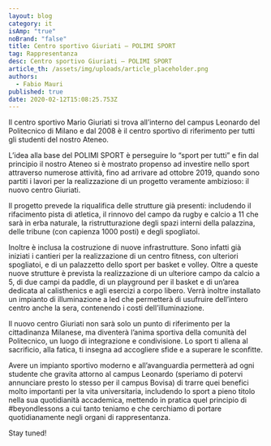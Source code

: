 ```yaml
---
layout: blog
category: it
isAmp: "true"
noBrand: "false"
title: Centro sportivo Giuriati – POLIMI SPORT
tag: Rappresentanza
desc: Centro sportivo Giuriati – POLIMI SPORT
article_th: /assets/img/uploads/article_placeholder.png
authors:
  - Fabio Mauri
published: true
date: 2020-02-12T15:08:25.753Z
---
```

Il centro sportivo Mario Giuriati si trova all’interno del campus Leonardo del Politecnico di Milano e dal 2008 è il centro sportivo di riferimento per tutti gli studenti del nostro Ateneo.

L’idea alla base del POLIMI SPORT è perseguire lo “sport per tutti” e fin dal principio il nostro Ateneo si è mostrato propenso ad investire nello sport attraverso numerose attività, fino ad arrivare ad ottobre 2019, quando sono partiti i lavori per la realizzazione di un progetto veramente ambizioso: il nuovo centro Giuriati.

Il progetto prevede la riqualifica delle strutture già presenti: includendo il rifacimento pista di atletica, il rinnovo del campo da rugby e calcio a 11 che sarà in erba naturale, la ristrutturazione degli spazi interni della palazzina, delle tribune (con capienza 1000 posti) e degli spogliatoi.

Inoltre è inclusa la costruzione di nuove infrastrutture. Sono infatti già iniziati i cantieri per la realizzazione di un centro fitness, con ulteriori spogliatoi, e di un palazzetto dello sport per basket e volley.
Oltre a queste nuove strutture è prevista la realizzazione di un ulteriore campo da calcio a 5, di due campi da paddle, di un playground per il basket e di un’area dedicata al calisthenics e agli esercizi a corpo libero.
Verrà inoltre installato un impianto di illuminazione a led che permetterà di usufruire dell’intero centro anche la sera, contenendo i costi dell’illuminazione.

Il nuovo centro Giuriati non sarà solo un punto di riferimento per la cittadinanza Milanese, ma diventerà l’anima sportiva della comunità del Politecnico, un luogo di integrazione e condivisione.
Lo sport ti allena al sacrificio, alla fatica, ti insegna ad accogliere sfide e a superare le sconfitte.

Avere un impianto sportivo moderno e all’avanguardia permetterà ad ogni studente che gravita attorno al campus Leonardo (speriamo di potervi annunciare presto lo stesso per il campus Bovisa) di trarre quei benefici molto importanti per la vita universitaria, includendo lo sport a pieno titolo nella sua quotidianità accademica, mettendo in pratica quel principio di #beyondlessons a cui tanto teniamo e che cerchiamo di portare quotidianamente negli organi di rappresentanza.

Stay tuned!